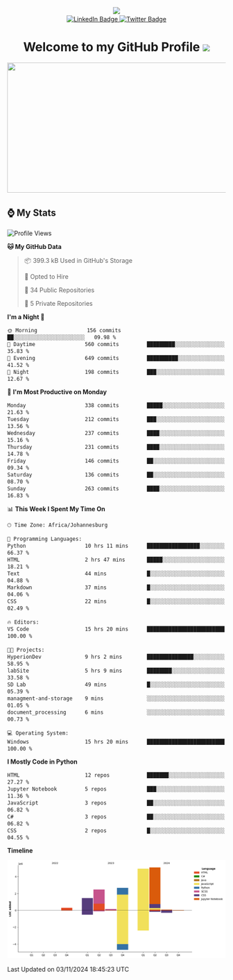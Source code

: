 <div id="header" align="center">
  <img src="https://github.com/user-attachments/assets/c79c3d9c-c1c6-4de8-b134-d96659ba3b04" width="100"/>

 <div id="badges">
   <a href="/br-code">
     <img src="https://img.shields.io/badge/Website-blue?style=for-the-badge&logoColor=white" alt="LinkedIn Badge">
   </a>
  
   <a href="/searxng-docker">
     <img src="https://img.shields.io/badge/searXNG-lightblue?style=for-the-badge&logo=twitter&logoColor=white" alt="Twitter Badge">
   </a>
 </div>
 
 <h1>
  Welcome to my GitHub Profile 
   <img src="https://media.giphy.com/media/hvRJCLFzcasrR4ia7z/giphy.gif" width="30px"/>
 </h1>
 
 <div align="center">
   <img src="https://media.giphy.com/media/dWesBcTLavkZuG35MI/giphy.gif" width="600" height="300"/>
 </div>
</div>

## ⌚ My Stats

<!--START_SECTION:waka-->
![Profile Views](http://img.shields.io/badge/Profile%20Views-17-blue)

**🐱 My GitHub Data** 

> 📦 399.3 kB Used in GitHub's Storage 
 > 
> 💼 Opted to Hire
 > 
> 📜 34 Public Repositories 
 > 
> 🔑 5 Private Repositories 
 > 
**I'm a Night 🦉** 

```text
🌞 Morning                156 commits         ██░░░░░░░░░░░░░░░░░░░░░░░   09.98 % 
🌆 Daytime                560 commits         █████████░░░░░░░░░░░░░░░░   35.83 % 
🌃 Evening                649 commits         ██████████░░░░░░░░░░░░░░░   41.52 % 
🌙 Night                  198 commits         ███░░░░░░░░░░░░░░░░░░░░░░   12.67 % 
```
📅 **I'm Most Productive on Monday** 

```text
Monday                   338 commits         █████░░░░░░░░░░░░░░░░░░░░   21.63 % 
Tuesday                  212 commits         ███░░░░░░░░░░░░░░░░░░░░░░   13.56 % 
Wednesday                237 commits         ████░░░░░░░░░░░░░░░░░░░░░   15.16 % 
Thursday                 231 commits         ████░░░░░░░░░░░░░░░░░░░░░   14.78 % 
Friday                   146 commits         ██░░░░░░░░░░░░░░░░░░░░░░░   09.34 % 
Saturday                 136 commits         ██░░░░░░░░░░░░░░░░░░░░░░░   08.70 % 
Sunday                   263 commits         ████░░░░░░░░░░░░░░░░░░░░░   16.83 % 
```


📊 **This Week I Spent My Time On** 

```text
🕑︎ Time Zone: Africa/Johannesburg

💬 Programming Languages: 
Python                   10 hrs 11 mins      █████████████████░░░░░░░░   66.37 % 
HTML                     2 hrs 47 mins       █████░░░░░░░░░░░░░░░░░░░░   18.21 % 
Text                     44 mins             █░░░░░░░░░░░░░░░░░░░░░░░░   04.88 % 
Markdown                 37 mins             █░░░░░░░░░░░░░░░░░░░░░░░░   04.06 % 
CSS                      22 mins             █░░░░░░░░░░░░░░░░░░░░░░░░   02.49 % 

🔥 Editors: 
VS Code                  15 hrs 20 mins      █████████████████████████   100.00 % 

🐱‍💻 Projects: 
HyperionDev              9 hrs 2 mins        ███████████████░░░░░░░░░░   58.95 % 
labSite                  5 hrs 9 mins        ████████░░░░░░░░░░░░░░░░░   33.58 % 
SD Lab                   49 mins             █░░░░░░░░░░░░░░░░░░░░░░░░   05.39 % 
managment-and-storage    9 mins              ░░░░░░░░░░░░░░░░░░░░░░░░░   01.05 % 
document_processing      6 mins              ░░░░░░░░░░░░░░░░░░░░░░░░░   00.73 % 

💻 Operating System: 
Windows                  15 hrs 20 mins      █████████████████████████   100.00 % 
```

**I Mostly Code in Python** 

```text
HTML                     12 repos            ███████░░░░░░░░░░░░░░░░░░   27.27 % 
Jupyter Notebook         5 repos             ███░░░░░░░░░░░░░░░░░░░░░░   11.36 % 
JavaScript               3 repos             ██░░░░░░░░░░░░░░░░░░░░░░░   06.82 % 
C#                       3 repos             ██░░░░░░░░░░░░░░░░░░░░░░░   06.82 % 
CSS                      2 repos             █░░░░░░░░░░░░░░░░░░░░░░░░   04.55 % 
```



**Timeline**

![Lines of Code chart](https://raw.githubusercontent.com/brandenvs/brandenvs/main/assets/bar_graph.png)


 Last Updated on 03/11/2024 18:45:23 UTC
<!--END_SECTION:waka-->
<!--
**brandenvs/brandenvs** is a ✨ _special_ ✨ repository because its `README.md` (this file) appears on your GitHub profile.

Here are some ideas to get you started:

- 🔭 I’m currently working on ...
- 🌱 I’m currently learning ...
- 👯 I’m looking to collaborate on ...
- 🤔 I’m looking for help with ...
- 💬 Ask me about ...
- 📫 How to reach me: ...
- 😄 Pronouns: ...
- ⚡ Fun fact: ...
-->
